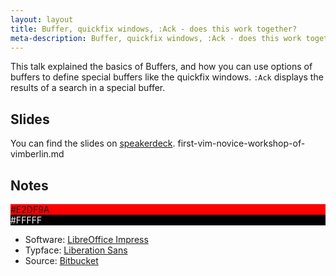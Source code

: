 ```yaml
---
layout: layout
title: Buffer, quickfix windows, :Ack - does this work together?
meta-description: Buffer, quickfix windows, :Ack - does this work together? was held by Matthias Günther on the 2nd vimberlin meetup
---
```


This talk explained the basics of Buffers, and how you can use options of buffers to define special buffers like the
quickfix windows. `:Ack` displays the results of a search in a special buffer.


## Slides

<script src="http://speakerdeck.com/embed/506541974725720002044e05.js"></script>

You can find the slides on
[speakerdeck](https://speakerdeck.com/u/wikimatze/p/buffer-quickfix-windows-ack-does-this-work-together).
first-vim-novice-workshop-of-vimberlin.md


## Notes

<div class="color">
  <div style="background-color: #FF0000">#E2DF9A</div>
  <div style="background-color: black"><span style="color: white">#FFFFF</span></div>
</div>

<div class="clearer"></div>


- Software: [LibreOffice Impress](http://www.libreoffice.org/)
- Typface: [Liberation Sans](http://www.dafont.com/liberation-sans.font/)
- Source: [Bitbucket](https://bitbucket.org/wikimatze/presentations/src/2766a30efce0)

